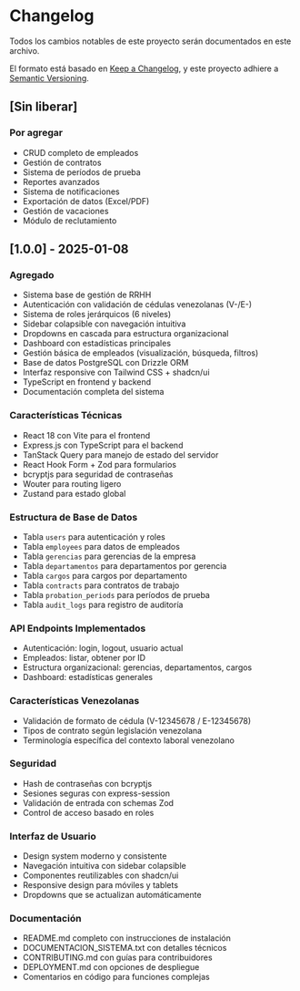 # Changelog

Todos los cambios notables de este proyecto serán documentados en este archivo.

El formato está basado en [Keep a Changelog](https://keepachangelog.com/es-ES/1.0.0/),
y este proyecto adhiere a [Semantic Versioning](https://semver.org/lang/es/).

## [Sin liberar]

### Por agregar
- CRUD completo de empleados
- Gestión de contratos
- Sistema de períodos de prueba
- Reportes avanzados
- Sistema de notificaciones
- Exportación de datos (Excel/PDF)
- Gestión de vacaciones
- Módulo de reclutamiento

## [1.0.0] - 2025-01-08

### Agregado
- Sistema base de gestión de RRHH
- Autenticación con validación de cédulas venezolanas (V-/E-)
- Sistema de roles jerárquicos (6 niveles)
- Sidebar colapsible con navegación intuitiva
- Dropdowns en cascada para estructura organizacional
- Dashboard con estadísticas principales
- Gestión básica de empleados (visualización, búsqueda, filtros)
- Base de datos PostgreSQL con Drizzle ORM
- Interfaz responsive con Tailwind CSS + shadcn/ui
- TypeScript en frontend y backend
- Documentación completa del sistema

### Características Técnicas
- React 18 con Vite para el frontend
- Express.js con TypeScript para el backend  
- TanStack Query para manejo de estado del servidor
- React Hook Form + Zod para formularios
- bcryptjs para seguridad de contraseñas
- Wouter para routing ligero
- Zustand para estado global

### Estructura de Base de Datos
- Tabla `users` para autenticación y roles
- Tabla `employees` para datos de empleados
- Tabla `gerencias` para gerencias de la empresa
- Tabla `departamentos` para departamentos por gerencia
- Tabla `cargos` para cargos por departamento
- Tabla `contracts` para contratos de trabajo
- Tabla `probation_periods` para períodos de prueba
- Tabla `audit_logs` para registro de auditoría

### API Endpoints Implementados
- Autenticación: login, logout, usuario actual
- Empleados: listar, obtener por ID
- Estructura organizacional: gerencias, departamentos, cargos
- Dashboard: estadísticas generales

### Características Venezolanas
- Validación de formato de cédula (V-12345678 / E-12345678)
- Tipos de contrato según legislación venezolana
- Terminología específica del contexto laboral venezolano

### Seguridad
- Hash de contraseñas con bcryptjs
- Sesiones seguras con express-session
- Validación de entrada con schemas Zod
- Control de acceso basado en roles

### Interfaz de Usuario
- Design system moderno y consistente
- Navegación intuitiva con sidebar colapsible
- Componentes reutilizables con shadcn/ui
- Responsive design para móviles y tablets
- Dropdowns que se actualizan automáticamente

### Documentación
- README.md completo con instrucciones de instalación
- DOCUMENTACION_SISTEMA.txt con detalles técnicos
- CONTRIBUTING.md con guías para contribuidores
- DEPLOYMENT.md con opciones de despliegue
- Comentarios en código para funciones complejas